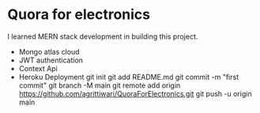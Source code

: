 # Quora for electronics

I learned MERN stack development in building this project.

* Mongo atlas cloud
* JWT authentication
* Context Api
* Heroku Deployment
git init
git add README.md
git commit -m "first commit"
git branch -M main
git remote add origin https://github.com/agrittiwari/QuoraForElectronics.git
git push -u origin main